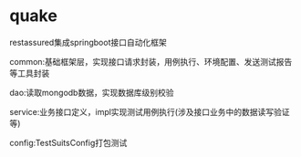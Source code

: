 # quake
restassured集成springboot接口自动化框架

common:基础框架层，实现接口请求封装，用例执行、环境配置、发送测试报告等工具封装

dao:读取mongodb数据，实现数据库级别校验

service:业务接口定义，impl实现测试用例执行(涉及接口业务中的数据读写验证等)

config:TestSuitsConfig打包测试
